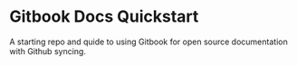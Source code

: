 # Gitbook Docs Quickstart

A starting repo and quide to using Gitbook for open source documentation with Github syncing.


